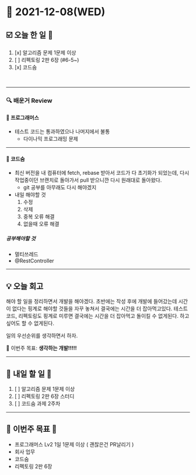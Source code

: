 # 📆 2021-12-08(WED)
## ☑️ 오늘 한 일 📑
1. [x] 알고리즘 문제 1문제 이상
2. [ ] 리펙토링 2판 6장 (#6-5~)
3. [x] 코드숨

<br>

***

### 🔍️ 배운거 Review
#### 🌈 프로그래머스 
- 테스트 코드는 통과하였으나 나머지에서 불통
   - 다이나믹 프로그래밍 문제
   

***
#### 🌈 코드숨 
- 최신 버전을 내 컴퓨터에 fetch, rebase 받아서 코드가 다 초기화가 되었는데, 다시 작업중이던 브랜치로 돌아가서 pull 받으니깐 다시 원래대로 돌아왔다. 
   - git 공부를 아무래도 다시 해야겠지 
- 내일 해야할 것
   1. 수정
   2. 삭제 
   3. 중복 오류 해결
   4. 없을때 오류 해결 

##### 공부해야할 것 
- 멀티쓰레드
- @RestController

***
## 💡  오늘  회고 

해야 할 일을 정리하면서 개발을 해야겠다. 초반에는 작성 후에 개발에 들어갔는데 시간이 없다는 핑계로 해야할 것들을 자꾸 놓쳐서 결국에는 시간을 더 잡아먹고있다.
테스트코드, 리펙토링도 핑계로 미루면 결국에는 시간을 더 잡아먹고 돌이킬 수 없게된다. 하고 싶어도 할 수 없게된다. 

일의 우선순위를 생각하면서 하자. 

🎯 이번주 목표: **생각하는 개발!!!!!** 

***

## 🎯 내일 할 일 🎯
1. [ ] 알고리즘 문제 1문제 이상
2. [ ] 리펙토링 2판 6장 스터디
3. [ ] 코드숨 과제 2주차


***

## 🏁 이번주 목표 🏁   
- 프로그래머스 Lv2 1일 1문제 이상 ( 괜찮은건 PR날리기 )
- 회사 업무
- 코드숨
- 리펙토링 2판 6장 
